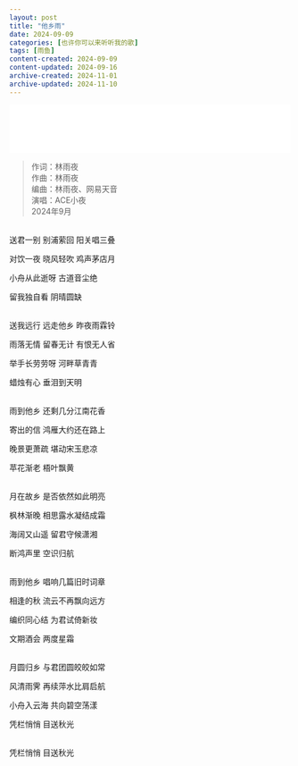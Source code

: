 ```yaml
---
layout: post
title: "他乡雨"
date: 2024-09-09
categories: [也许你可以来听听我的歌]
tags: [雨鱼]
content-created: 2024-09-09
content-updated: 2024-09-16
archive-created: 2024-11-01
archive-updated: 2024-11-10
---
```


<iframe frameborder="no" border="0" marginwidth="0" marginheight="0" width="100%" height=86 src="//music.163.com/outchain/player?type=2&id=2627628592&auto=0&height=66"></iframe>

> 作词：林雨夜  
> 作曲：林雨夜  
> 编曲：林雨夜、网易天音  
> 演唱：ACE小夜  
> 2024年9月

<br>
送君一别 别浦萦回 阳关唱三叠

对饮一夜 晓风轻吹 鸡声茅店月

小舟从此逝呀 古道音尘绝

留我独自看 阴晴圆缺

<br>
送我远行 远走他乡 昨夜雨霖铃

雨落无情 留春无计 有恨无人省

举手长劳劳呀 河畔草青青

蜡烛有心 垂泪到天明

<br>
雨到他乡 还剩几分江南花香

寄出的信 鸿雁大约还在路上

晚景更萧疏 堪动宋玉悲凉

苹花渐老 梧叶飘黄

<br>
月在故乡 是否依然如此明亮

枫林渐晚 相思露水凝结成霜

海阔又山遥 留君守候潇湘

断鸿声里 空识归航

<br>
雨到他乡 唱响几篇旧时词章

相逢的秋 流云不再飘向远方

编织同心结 为君试倚新妆

文期酒会 两度星霜

<br>
月圆归乡 与君团圆皎皎如常

风清雨霁 再续萍水比肩启航

小舟入云海 共向碧空荡漾

凭栏悄悄 目送秋光

<br>
凭栏悄悄 目送秋光
